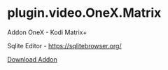 # plugin.video.OneX.Matrix
Addon OneX - Kodi Matrix+

Sqlite Editor - https://sqlitebrowser.org/

[Download Addon](https://github.com/OnePlayHD/OneRepo/raw/master/matrix/plugin.video.OneX.Matrix/plugin.video.OneX.Matrix-1.0.1.zip)
